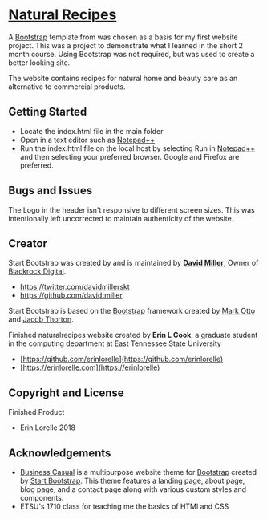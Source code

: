 # [Natural Recipes](http://github/erinlorelle/naturalrecipes) 

A [Bootstrap](http://getbootstrap.com/) template from  was chosen as a basis for my first website project.  This was a project to demonstrate what I learned in the short 2 month course.  Using Bootstrap was not required, but was used to create a better looking site.

The website contains recipes for natural home and beauty care as an alternative to commercial products.

## Getting Started

* Locate the index.html file in the main folder
* Open in a text editor such as [Notepad++](https://notepad-plus-plus.org/)
* Run the index.html file on the local host by selecting Run in [Notepad++](https://notepad-plus-plus.org/) and then selecting your preferred browser.  Google and Firefox are preferred.

## Bugs and Issues

The Logo in the header isn't responsive to different screen sizes.  This was intentionally left uncorrected to maintain authenticity of the website.  

## Creator

Start Bootstrap was created by and is maintained by **[David Miller](http://davidmiller.io/)**, Owner of [Blackrock Digital](http://blackrockdigital.io/).

* https://twitter.com/davidmillerskt
* https://github.com/davidtmiller

Start Bootstrap is based on the [Bootstrap](http://getbootstrap.com/) framework created by [Mark Otto](https://twitter.com/mdo) and [Jacob Thorton](https://twitter.com/fat).

Finished naturalrecipes website created by **Erin L Cook**, a graduate student in the computing department at East Tennessee State University
* [https://github.com/erinlorelle](https://github.com/erinlorelle)
* [https://erinlorelle.com](https://erinlorelle)

## Copyright and License

Finished Product
* Erin Lorelle 2018

## Acknowledgements
* [Business Casual](http://startbootstrap.com/template-overviews/business-casual/) is a multipurpose website theme for [Bootstrap](http://getbootstrap.com/) created by [Start Bootstrap](http://startbootstrap.com/). This theme features a landing page, about page, blog page, and a contact page along with various custom styles and components.
* ETSU's 1710 class for teaching me the basics of HTMl and CSS
